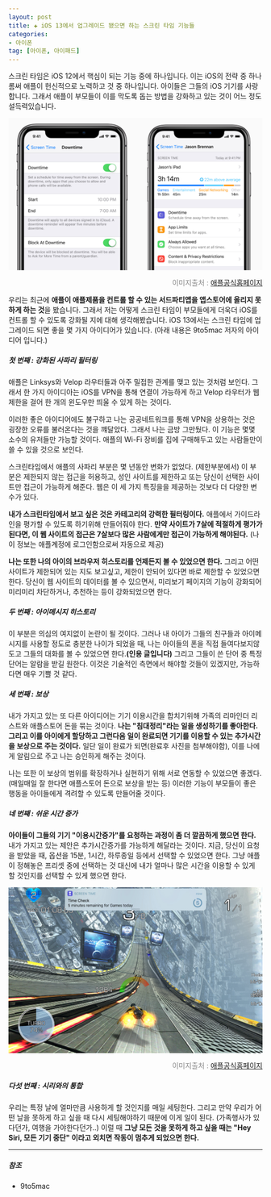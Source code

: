 ```yaml
---  
layout: post  
title: ✚ iOS 13에서 업그레이드 됐으면 하는 스크린 타임 기능들
categories:
- 아이폰
tag: [아이폰, 아이패드]
---  
```

<p class="drop-korean">
스크린 타임은 iOS 12에서 핵심이 되는 기능 중에 하나입니다. 이는 iOS의 전략 중 하나롬써 애플이 헌신적으로 노력하고 것 중 하나입니다. 아이들은 그들의 iOS 기기를 사랑합니다. 그래서 애플이 부모들이 이를 막도록 돕는 방법을 강화하고 있는 것이 어느 정도 설득력있습니다.
</p>

<div class="markdown-image">
<img src="/assets/article_images/2018-12-24-idea-screetime/2.png" alt="" align="middle"/><p style="text-align:right;  color:#878787"> 이미지출처 : <a href="https://www.apple.com/kr/newsroom/2018/06/ios-12-introduces-new-features-to-reduce-interruptions-and-manage-screen-time/"> 애플공식홈페이지 </a></p> </div>

우리는 최근에 **애플이 애플제품을 컨트롤 할 수 있는 서드파티앱을 앱스토어에 올리지 못하게 하는 것**을 봤습니다. 그래서 저는 어떻게 스크린 타임이 부모들에게 더욱더 iOS를 컨트롤 할 수 있도록 강화될 지에 대해 생각해봤습니다. iOS 13에서는 스크린 타임에 업그레이드 되면 좋을 몇 가지 아이디어가 있습니다. (아래 내용은 9to5mac 저자의 아이디어 입니다.)

##### 첫 번째 : 강화된 사파리 필터링

애플은 Linksys와 Velop 라우터들과 아주 밀접한 관계를 맺고 있는 것처럼 보인다. 그래서 한 가지 아이디아는 iOS를 VPN을 통해 연결이 가능하게 하고 Velop 라우터가 웹 제한을 걸어 한 개의 윈도우만 띄울 수 있게 하는 것이다.

이러한 좋은 아이디어에도 불구하고 나는 공공네트워크를 통해 VPN을 상용하는 것은 굉장한 오류를 불러온다는 것을 꺠달았다. 그래서 나는 금방 그만뒀다. 이 기능은 몇몇 소수의 유저들만 가능할 것이다. 애플의 Wi-Fi 장비를 집에 구매해두고 있는 사람들만이 쓸 수 있을 것으로 보인다.

스크린타임에서 애플의 사파리 부분은 몇 년동안 변화가 없었다. (제한부분에서) 이 부분은 제한되지 않는 접근을 허용하고, 성인 사이트를 제한하고 또는 당신이 선택한 사이트만 접근이 가능하게 해준다. 웹은 이 세 가지 특징을을 제공하는 것보다 더 다양한 변수가 있다.

**내가 스크린타임에서 보고 싶은 것은 카테고리의 강력한 필터링이다.** 애플에서 가이드라인을 평가할 수 있도록 하기위해 만들어줘야 한다. **만약 사이트가 7살에 적절하게 평가가 된다면, 이 웹 사이트의 접근은 7살보다 많은 사람에게만 접근이 가능하게 해야된다.** (나이 정보는 애플계정에 로그인함으로써 자동으로 제공)

**나는 또한 나의 아이의 브라우저 히스토리를 언제든지 볼 수 있었으면 한다.** 그리고 어떤 사이트가 제한되어 있는 지도 보고싶고, 제한이 안되어 있다면 바로 제한할 수 있었으면 한다. 당신이 웹 사이트의 데이터를 볼 수 있으면서, 미리보기 페이지의 기능이 강화되어 미리미리 차단하거나, 추천하는 등이 강화되었으면 한다.

##### 두 번째 : 아이메시지 히스토리

이 부분은 의심의 여지없이 논란이 될 것이다. 그러나 내 아이가 그들의 친구들과 아이메시지를 사용할 정도로 충분한 나이가 되었을 때, 나는 아이들의 폰을 직접 들여다보지않도고 그들의 대화를 볼 수 있었으면 한다.**(인용 글입니다)** 그리고 그들이 쓴 단어 중 특정 단어는 알람을 받길 원한다. 이것은 기술적인 측면에서 해야할 것들이 있겠지만, 가능하다면 매우 기쁠 것 같다.

##### 세 번째 : 보상

내가 가지고 있는 또 다른 아이디어는 기기 이용시간을 합치기위해 가족의 리마인더 리스트와 애플스토어 돈을 묶는 것이다. **나는 "침대정리"라는 일을 생성하기를 좋아한다. 그리고 이를 아이에게 할당하고 그런다음 일이 완료되면 기기를 이용할 수 있는 추가시간을 보상으로 주는 것이다.** 일단 일이 완료가 되면(완료후 사진을 첨부해야함), 이를 나에게 알림으로 주고 나는 승인하게 해주는 것이다.

나는 또한 이 보상의 범위를 확장하거나 실현하기 위해 서로 연동할 수 있었으면 좋겠다. (매일매일 잘 한다면 애플스토어 돈으로 보상을 받는 등) 이러한 기능이 부모들이 좋은 행동을 아이들에게 격려할 수 있도록 만들어줄 것이다.

##### 네 번째 : 쉬운 시간 증가

**아이들이 그들의 기기 "이용시간증가"를 요청하는 과정이 좀 더 깔끔하게 했으면 한다.** 내가 가지고 있는 제안은 추가시간증가를 가능하게 해달라는 것이다. 지금, 당신이 요청을 받았을 때, 옵션을 15분, 1시간, 하루종일 등에서 선택할 수 있었으면 한다. 그냥 애플이 정해놓은 프리셋 중에 선택하는 것 대신에 내가 얼마나 많은 시간을 이용할 수 있게 할 것인지를 선택할 수 있게 했으면 한다.

<div class="markdown-image">
<img src="/assets/article_images/2018-12-24-idea-screetime/1.png" alt="" align="middle"/><p style="text-align:right;  color:#878787"> 이미지출처 : <a href="https://www.apple.com/kr/newsroom/2018/06/ios-12-introduces-new-features-to-reduce-interruptions-and-manage-screen-time/"> 애플공식홈페이지 </a></p> </div>

##### 다섯 번째 : 시리와의 통합

우리는 특정 날에 얼마만큼 사용하게 할 것인지를 매일 세팅한다. 그리고 만약 우리가 어떤 날을 못하게 하고 싶을 때 다시 세팅해야하기 때문에 이게 일이 된다. (가족행사가 있다던가, 여행을 가야한다던가..) 이럴 때 **그냥 모든 것을 못하게 하고 싶을 때는 "Hey Siri, 모든 기기 중단" 이라고 외치면 작동이 멈추게 되었으면 한다.**

---
##### 참조
* 9to5mac

